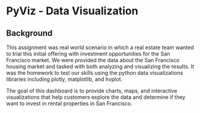 # PyViz - Data Visualization

## Background

This assignment was real world scenario in which a real estate team wanted to trial this initial offering with investment opportunities for the San Francisco market. We were provided the data about the San Francisco housing market and tasked with both analyzing and visualizing the results. It was the homework to test our skills using the python data visualizations libraries including plotly, matplotlib, and hvplot.

The goal of this dashboard is to provide charts, maps, and interactive visualizations that help customers explore the data and determine if they want to invest in rental properties in San Francisco.

